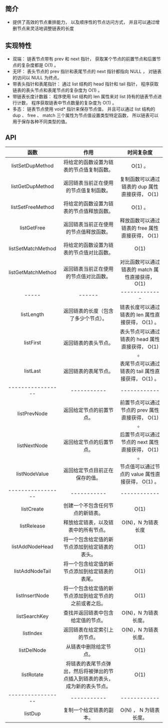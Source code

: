 
## 简介
- 提供了高效的节点重排能力， 以及顺序性的节点访问方式， 并且可以通过增删节点来灵活地调整链表的长度


## 实现特性
- 双端： 链表节点带有 prev 和 next 指针， 获取某个节点的前置节点和后置节点的复杂度都是 O(1) 。
- 无环： 表头节点的 prev 指针和表尾节点的 next 指针都指向 NULL ， 对链表的访问以 NULL 为终点。
- 带表头指针和表尾指针： 通过 list 结构的 head 指针和 tail 指针， 程序获取链表的表头节点和表尾节点的复杂度为 O(1) 。
- 带链表长度计数器： 程序使用 list 结构的 len 属性来对 list 持有的链表节点进行计数， 程序获取链表中节点数量的复杂度为 O(1) 。
- 多态： 链表节点使用 void* 指针来保存节点值， 并且可以通过 list 结构的 dup 、 free 、 match 三个属性为节点值设置类型特定函数， 所以链表可以用于保存各种不同类型的值。

## API
函数|作用|时间复杂度
|:---:|:--:|:----:|
listSetDupMethod|将给定的函数设置为链表的节点值复制函数。|O(1) 。
listGetDupMethod|返回链表当前正在使用的节点值复制函数。|复制函数可以通过链表的 dup 属性直接获得， O(1)
listSetFreeMethod|将给定的函数设置为链表的节点值释放函数。|O(1) 。
listGetFree|返回链表当前正在使用的节点值释放函数。|释放函数可以通过链表的 free 属性直接获得， O(1)
listSetMatchMethod|将给定的函数设置为链表的节点值对比函数。|O(1)
listGetMatchMethod|返回链表当前正在使用的节点值对比函数。|对比函数可以通过链表的 match 属性直接获得， O(1)
-----|------|-------------
listLength|返回链表的长度（包含了多少个节点）。|链表长度可以通过链表的 len 属性直接获得， O(1) 。
listFirst|返回链表的表头节点。|表头节点可以通过链表的 head 属性直接获得， O(1) 。
listLast|返回链表的表尾节点。|表尾节点可以通过链表的 tail 属性直接获得， O(1) 。
-----------------|-----------|------------
listPrevNode|返回给定节点的前置节点。|前置节点可以通过节点的 prev 属性直接获得， O(1) 。
listNextNode|返回给定节点的后置节点。|后置节点可以通过节点的 next 属性直接获得， O(1) 。
listNodeValue|返回给定节点目前正在保存的值。|节点值可以通过节点的 value 属性直接获得， O(1) 。
-----------------|-----------|------------
listCreate|创建一个不包含任何节点的新链表。|O(1)
listRelease|释放给定链表，以及链表中的所有节点。|O(N)，N 为链表长度
listAddNodeHead|将一个包含给定值的新节点添加到给定链表的表头。|O(1)
listAddNodeTail|将一个包含给定值的新节点添加到给定链表的表尾。|O(1)
listInsertNode|将一个包含给定值的新节点添加到给定节点的之前或者之后。|O(1)
listSearchKey|查找并返回链表中包含给定值的节点。|O(N)，N 为链表长度。
listIndex|返回链表在给定索引上的节点。|O(N)，N 为链表长度。
listDelNode|从链表中删除给定节点。|O(1)
listRotate|将链表的表尾节点弹出，然后将被弹出的节点插入到链表的表头，成为新的表头节点。|O(1)
-----------------|-----------|------------
listDup|复制一个给定链表的副本。|O(N) ， N 为链表长度。
